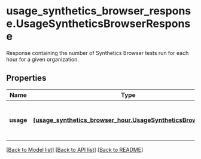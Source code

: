 # usage_synthetics_browser_response.UsageSyntheticsBrowserResponse

Response containing the number of Synthetics Browser tests run for each hour for a given organization.
## Properties
Name | Type | Description | Notes
------------ | ------------- | ------------- | -------------
**usage** | [**[usage_synthetics_browser_hour.UsageSyntheticsBrowserHour]**](UsageSyntheticsBrowserHour.md) | Get hourly usage for Synthetics Browser tests. | [optional] 

[[Back to Model list]](../README.md#documentation-for-models) [[Back to API list]](../README.md#documentation-for-api-endpoints) [[Back to README]](../README.md)


